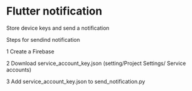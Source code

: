 # Flutter notification

Store device keys and send a notification

Steps for sendind notification 

1 Create a Firebase 

2 Download service_account_key.json (setting/Project Settings/ Service accounts)

3 Add service_account_key.json to send_notification.py
